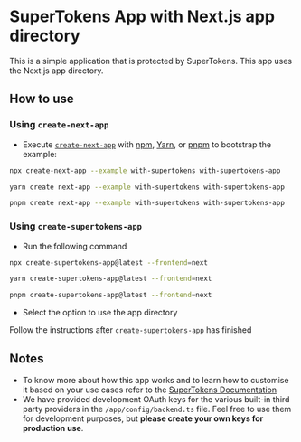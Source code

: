 # SuperTokens App with Next.js app directory

This is a simple application that is protected by SuperTokens. This app uses the Next.js app directory.

## How to use

### Using `create-next-app`

- Execute [`create-next-app`](https://github.com/vercel/next.js/tree/canary/packages/create-next-app) with [npm](https://docs.npmjs.com/cli/init), [Yarn](https://yarnpkg.com/lang/en/docs/cli/create/), or [pnpm](https://pnpm.io) to bootstrap the example:

```bash
npx create-next-app --example with-supertokens with-supertokens-app
```

```bash
yarn create next-app --example with-supertokens with-supertokens-app
```

```bash
pnpm create next-app --example with-supertokens with-supertokens-app
```

### Using `create-supertokens-app`

- Run the following command

```bash
npx create-supertokens-app@latest --frontend=next
```

```bash
yarn create-supertokens-app@latest --frontend=next
```

```bash
pnpm create-supertokens-app@latest --frontend=next
```

- Select the option to use the app directory

Follow the instructions after `create-supertokens-app` has finished

## Notes

- To know more about how this app works and to learn how to customise it based on your use cases refer to the [SuperTokens Documentation](https://supertokens.com/docs/guides)
- We have provided development OAuth keys for the various built-in third party providers in the `/app/config/backend.ts` file. Feel free to use them for development purposes, but **please create your own keys for production use**.
